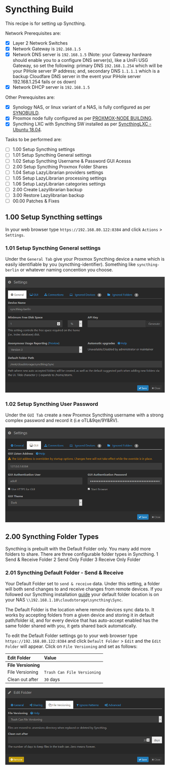 # Syncthing Build
This recipe is for setting up Syncthing.

Network Prerequisites are:
- [x] Layer 2 Network Switches
- [x] Network Gateway is `192.168.1.5`
- [x] Network DNS server is `192.168.1.5` (Note: your Gateway hardware should enable you to a configure DNS server(s), like a UniFi USG Gateway, so set the following: primary DNS `192.168.1.254` which will be your PiHole server IP address; and, secondary DNS `1.1.1.1` which is a backup Cloudfare DNS server in the event your PiHole server 192.168.1.254 fails or os down)
- [x] Network DHCP server is `192.168.1.5`

Other Prerequisites are:
- [x] Synology NAS, or linux variant of a NAS, is fully configured as per [SYNOBUILD](https://github.com/ahuacate/synobuild#synobuild).
- [x] Proxmox node fully configured as per [PROXMOX-NODE BUILDING](https://github.com/ahuacate/proxmox-node/blob/master/README.md#proxmox-node-building).
- [x] Syncthing LXC with Syncthing SW installed as per [SyncthingLXC - Ubuntu 18.04](https://github.com/ahuacate/proxmox-lxc-homelab/blob/master/README.md#400-syncthing---ubuntu-1804).

Tasks to be performed are:
- [ ] 1.00 Setup Syncthing settings
- [ ] 1.01 Setup Syncthing General settings
- [ ] 1.02 Setup Syncthing Username & Password GUI Acesss
- [ ] 2.00 Setup Syncthing Proxmox Folder Shares
- [ ] 1.04 Setup LazyLibrarian providers settings
- [ ] 1.05 Setup LazyLibrarian processing settings
- [ ] 1.06 Setup LazyLibrarian categories settings
- [ ] 2.00 Create Lazylibrarian backup
- [ ] 3.00 Restore Lazylibrarian backup
- [ ] 00.00 Patches & Fixes

## 1.00 Setup Syncthing settings
In your web browser type `https://192.168.80.122:8384` and click `Actions` > `Settings`.

### 1.01 Setup Syncthing General settings
Under the `General Tab` give your Proxmox Syncthing device a name which is easily identifiable by you (syncthing-identifier). Something like `syncthing-berlin` or whatever naming concention you choose.

![alt text](https://raw.githubusercontent.com/ahuacate/syncthing/master/images/syncthing-general.png)

### 1.02 Setup Syncthing User Password
Under the `GUI Tab` create a new Proxmox Syncthing username with a strong complex password and record it (i.e oTL&9qe/9Y&RV).

![alt text](https://raw.githubusercontent.com/ahuacate/syncthing/master/images/syncthing-gui.png)

## 2.00 Syncthing Folder Types
Syncthing is prebuilt with the Default Folder only. You many add more folders to share. There are three configurable folder types in Syncthing.
1  Send & Receive Folder
2  Send Only Folder
3  Receive Only Folder

### 2.01 Syncthing Default Folder - Send & Receive
Your Default Folder set to `send & receive` data. Under this setting, a folder will both send changes to and receive changes from remote devices. If you followed our Syncthing installation [guide](https://github.com/ahuacate/proxmox-lxc-homelab/blob/master/README.md#400-syncthing---ubuntu-1804) your default folder location is on your NAS `\\192.168.1.10\cloudstorage\syncthing\Sync`. 

The Default Folder is the location where remote devices sync data to. It works by accepting folders from a given device and storing it in default path/folder id, and for every device that has auto-accept enabled has the same folder shared with you, it gets shared back automatically.

To edit the Default Folder settings  go to your web browser type `https://192.168.80.122:8384` and click `Default Folder` > `Edit` and the `Edit Folder` will appear. Click on `File Versioning` and set as follows:

| Edit Folder | Value
| :---  | :--- 
| **File Versioning**
| File Versioning | `Trash Can File Versioning`
| Clean out after | `30` days

![alt text](https://raw.githubusercontent.com/ahuacate/syncthing/master/images/syncthing-default-editfolder1.png)




